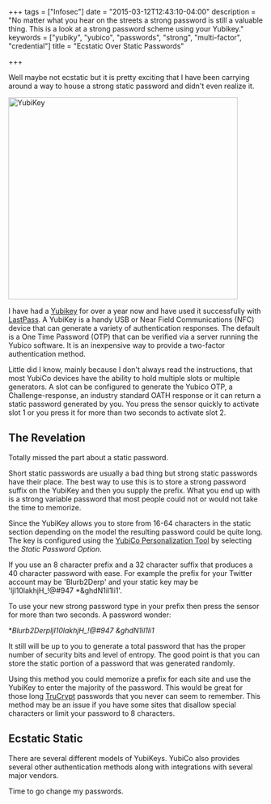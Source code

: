 +++
tags = ["Infosec"]
date = "2015-03-12T12:43:10-04:00"
description = "No matter what you hear on the streets a strong password is still a valuable thing. This is a look at a strong password scheme using your Yubikey."
keywords = ["yubiky", "yubico", "passwords", "strong", "multi-factor", "credential"]
title = "Ecstatic Over Static Passwords"

+++

Well maybe not ecstatic but it is pretty exciting that I have been carrying around a way to house a strong static password and didn't even realize it.

[<img src="http://www.secretchipmunk.com/wp-content/uploads/2013/09/black_single.jpg" alt="YubiKey" width="453" height="400" class="alignnone size-full wp-image-182" />][1]

I have had a [Yubikey][2] for over a year now and have used it successfully with [LastPass][3]. A YubiKey is a handy USB or Near Field Communications (NFC) device that can generate a variety of authentication responses. The default is a One Time Password (OTP) that can be verified via a server running the Yubico software. It is an inexpensive way to provide a two-factor authentication method.

Little did I know, mainly because I don't always read the instructions, that most YubiCo devices have the ability to hold multiple slots or multiple generators. A slot can be configured to generate the Yubico OTP, a Challenge-response, an industry standard OATH response or it can return a static password generated by you. You press the sensor quickly to activate slot 1 or you press it for more than two seconds to activate slot 2.

## The Revelation

Totally missed the part about a static password.

Short static passwords are usually a bad thing but strong static passwords have their place. The best way to use this is to store a strong password suffix on the YubiKey and then you supply the prefix. What you end up with is a strong variable password that most people could not or would not take the time to memorize.

Since the YubiKey allows you to store from 16-64 characters in the static section depending on the model the resulting password could be quite long. The key is configured using the [YubiCo Personalization Tool][4] by selecting the *Static Password Option*.

If you use an 8 character prefix and a 32 character suffix that produces a 40 character password with ease. For example the prefix for your Twitter account may be 'Blurb2Derp' and your static key may be 'ljI10lakhjH_!@#947 *&ghdN1il1li1'.

To use your new strong password type in your prefix then press the sensor for more than two seconds. A password wonder:

**Blurb2DerpljI10lakhjH_!@#947 *&ghdN1il1li1**

It still will be up to you to generate a total password that has the proper number of security bits and level of entropy. The good point is that you can store the static portion of a password that was generated randomly.

Using this method you could memorize a prefix for each site and use the YubiKey to enter the majority of the password. This would be great for those long [TruCrypt][5] passwords that you never can seem to remember. This method may be an issue if you have some sites that disallow special characters or limit your password to 8 characters.

## Ecstatic Static

There are several different models of YubiKeys. YubiCo also provides several other authentication methods along with integrations with several major vendors.

Time to go change my passwords.

 [1]: http://www.secretchipmunk.com/wp-content/uploads/2013/09/black_single.jpg
 [2]: http://www.yubico.com/
 [3]: https://lastpass.com
 [4]: http://www.yubico.com/products/services-software/personalization-tools/
 [5]: http://www.truecrypt.org/ "TruCrypt"
